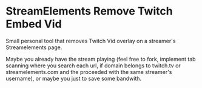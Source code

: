 # StreamElements Remove Twitch Embed Vid

Small personal tool that removes Twitch Vid overlay on a streamer's Streamelements page.

Maybe you already have the stream playing (feel free to fork, implement tab scanning where you search each url, if domain belongs to twitch.tv or streamelements.com and the proceeded with the same streamer's username), or maybe you just to save some bandwith.

